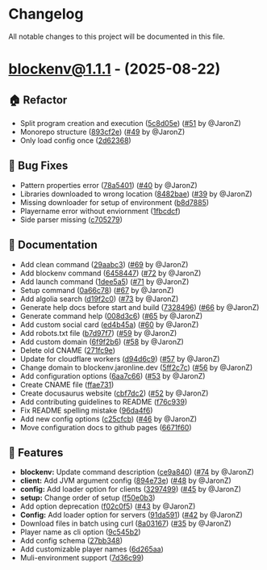 # Changelog

All notable changes to this project will be documented in this file.

# [blockenv@1.1.1](https://github.com/jaronline/blockenv/tree/blockenv@1.1.1) - (2025-08-22)

## 🏠 Refactor

- Split program creation and execution ([5c8d05e](https://github.com/jaronline/blockenv/commit/5c8d05e5c1957a194b216d07bfb9803668e5c831)) ([#51](https://github.com/jaronline/blockenv/pull/51) by @JaronZ)
- Monorepo structure ([893cf2e](https://github.com/jaronline/blockenv/commit/893cf2eae812c0fa74507e47744e4f65085cb70e)) ([#49](https://github.com/jaronline/blockenv/pull/49) by @JaronZ)
- Only load config once ([2d62368](https://github.com/jaronline/blockenv/commit/2d623685da85dc701179f96efb050e968e4dc1b8))

## 🐛 Bug Fixes

- Pattern properties error ([78a5401](https://github.com/jaronline/blockenv/commit/78a54013167c202b727fc8a6047b4bb92145caf6)) ([#40](https://github.com/jaronline/blockenv/pull/40) by @JaronZ)
- Libraries downloaded to wrong location ([8482bae](https://github.com/jaronline/blockenv/commit/8482baeb8ec029a9d40e101755b09599374ce21f)) ([#39](https://github.com/jaronline/blockenv/pull/39) by @JaronZ)
- Missing downloader for setup of environment ([b8d7885](https://github.com/jaronline/blockenv/commit/b8d7885e3aeecaff5f1163a431b7c8ded82e3549))
- Playername error without enviornment ([1fbcdcf](https://github.com/jaronline/blockenv/commit/1fbcdcf623dd78c810832e14eddb2a2acc87b5e3))
- Side parser missing ([c705279](https://github.com/jaronline/blockenv/commit/c7052795eee8bb399e3e5a9c577676bcd044674c))

## 📝 Documentation

- Add clean command ([29aabc3](https://github.com/jaronline/blockenv/commit/29aabc3a542586ce1b6f8ef91ae62136b979d8c6)) ([#69](https://github.com/jaronline/blockenv/pull/69) by @JaronZ)
- Add blockenv command ([6458447](https://github.com/jaronline/blockenv/commit/645844778b048985ec2ab5c37295894d7e452286)) ([#72](https://github.com/jaronline/blockenv/pull/72) by @JaronZ)
- Add launch command ([1dee5a5](https://github.com/jaronline/blockenv/commit/1dee5a5ec61d7bfdcb5ee012d25e8ac67aa67a86)) ([#71](https://github.com/jaronline/blockenv/pull/71) by @JaronZ)
- Setup command ([0a66c78](https://github.com/jaronline/blockenv/commit/0a66c7863167219fbf1c48cb63d4311be4b2c16f)) ([#67](https://github.com/jaronline/blockenv/pull/67) by @JaronZ)
- Add algolia search ([d19f2c0](https://github.com/jaronline/blockenv/commit/d19f2c0b494f35063c52c9677cb5e938b7c3cb57)) ([#73](https://github.com/jaronline/blockenv/pull/73) by @JaronZ)
- Generate help docs before start and build ([7328496](https://github.com/jaronline/blockenv/commit/7328496a7f1762275876df21b92c13fa5b631ab4)) ([#66](https://github.com/jaronline/blockenv/pull/66) by @JaronZ)
- Generate command help ([008d3c6](https://github.com/jaronline/blockenv/commit/008d3c6862b6d5f86c9e7b4e3c00175111fbd0c9)) ([#65](https://github.com/jaronline/blockenv/pull/65) by @JaronZ)
- Add custom social card ([ed4b45a](https://github.com/jaronline/blockenv/commit/ed4b45a4a89b0f29b3e0dbe2c49166ba3cc0f984)) ([#60](https://github.com/jaronline/blockenv/pull/60) by @JaronZ)
- Add robots.txt file ([b7d97f7](https://github.com/jaronline/blockenv/commit/b7d97f7a5f5679cd79c6b46f8fda42c79ff67f1c)) ([#59](https://github.com/jaronline/blockenv/pull/59) by @JaronZ)
- Add custom domain ([6f9f2b6](https://github.com/jaronline/blockenv/commit/6f9f2b6ea78a8b044708ce1bd719ea2a99c18df1)) ([#58](https://github.com/jaronline/blockenv/pull/58) by @JaronZ)
- Delete old CNAME ([271fc9e](https://github.com/jaronline/blockenv/commit/271fc9ecd03eab46288ff572c5e96131b2817f84))
- Update for cloudflare workers ([d94d6c9](https://github.com/jaronline/blockenv/commit/d94d6c9df580883385c1b55d8c98ad0ae9ee2cd2)) ([#57](https://github.com/jaronline/blockenv/pull/57) by @JaronZ)
- Change domain to blockenv.jaronline.dev ([5ff2c7c](https://github.com/jaronline/blockenv/commit/5ff2c7c88a31feba4399e01aea5d5654969e9d03)) ([#56](https://github.com/jaronline/blockenv/pull/56) by @JaronZ)
- Add configuration options ([6aa7c66](https://github.com/jaronline/blockenv/commit/6aa7c668e88065c8536f58cea8e51567b800d56c)) ([#53](https://github.com/jaronline/blockenv/pull/53) by @JaronZ)
- Create CNAME file ([ffae731](https://github.com/jaronline/blockenv/commit/ffae7319ce9dc4506acec200e8cfa4473372fcc9))
- Create docusaurus website ([cbf7dc2](https://github.com/jaronline/blockenv/commit/cbf7dc204e9c5b13ea8ce38f2e4cf4c1e185571a)) ([#52](https://github.com/jaronline/blockenv/pull/52) by @JaronZ)
- Add contributing guidelines to README ([f76c939](https://github.com/jaronline/blockenv/commit/f76c9395afecdf21eac43772055d904fb4752de8))
- Fix README spelling mistake ([96da4f6](https://github.com/jaronline/blockenv/commit/96da4f6fa9251967b46275c7cf606ff0f4538d97))
- Add new config options ([c25cfcb](https://github.com/jaronline/blockenv/commit/c25cfcb096d5e1134237cd710b60e57d8f466c0b)) ([#46](https://github.com/jaronline/blockenv/pull/46) by @JaronZ)
- Move configuration docs to github pages ([6671f60](https://github.com/jaronline/blockenv/commit/6671f605159b8ca299cf446a952116d86ca64e43))

## 🚀 Features

- **blockenv:** Update command description ([ce9a840](https://github.com/jaronline/blockenv/commit/ce9a8405bf5f0cac4fc2ae5776bec1efd1cb19f3)) ([#74](https://github.com/jaronline/blockenv/pull/74) by @JaronZ)
- **client:** Add JVM argument config ([894e73e](https://github.com/jaronline/blockenv/commit/894e73e029e8df211004e0d2c6a8dbcc4ee89628)) ([#48](https://github.com/jaronline/blockenv/pull/48) by @JaronZ)
- **config:** Add loader option for clients ([3297499](https://github.com/jaronline/blockenv/commit/3297499db8d7bf0ee5d4d9fa56097caddf14fa26)) ([#45](https://github.com/jaronline/blockenv/pull/45) by @JaronZ)
- **setup:** Change order of setup ([f50e0b3](https://github.com/jaronline/blockenv/commit/f50e0b35d38e3f871a7f567f47c05c0e058c95fe))
- Add option deprecation ([f02c0f5](https://github.com/jaronline/blockenv/commit/f02c0f5eb736a2fe6bbd8ee49c959b727064a9c6)) ([#43](https://github.com/jaronline/blockenv/pull/43) by @JaronZ)
- **Config:** Add loader option for servers ([91da591](https://github.com/jaronline/blockenv/commit/91da591f8dad403ceb3c94db6595004d7b2e4bc0)) ([#42](https://github.com/jaronline/blockenv/pull/42) by @JaronZ)
- Download files in batch using curl ([8a03167](https://github.com/jaronline/blockenv/commit/8a03167f9bad98858945f12288ee93b1167b12cd)) ([#35](https://github.com/jaronline/blockenv/pull/35) by @JaronZ)
- Player name as cli option ([9c545b2](https://github.com/jaronline/blockenv/commit/9c545b2956bea17dbbfc0c180d9593b1f5c248c9))
- Add config schema ([27bb348](https://github.com/jaronline/blockenv/commit/27bb348f3f39fe640c1b6b65393a3b574402d5d3))
- Add customizable player names ([6d265aa](https://github.com/jaronline/blockenv/commit/6d265aa946b1577dbf21e43976079db195ffe9ab))
- Muli-environment support ([7d36c99](https://github.com/jaronline/blockenv/commit/7d36c990bccdd57d4a2e8aceb9608cd98d265ba5))

